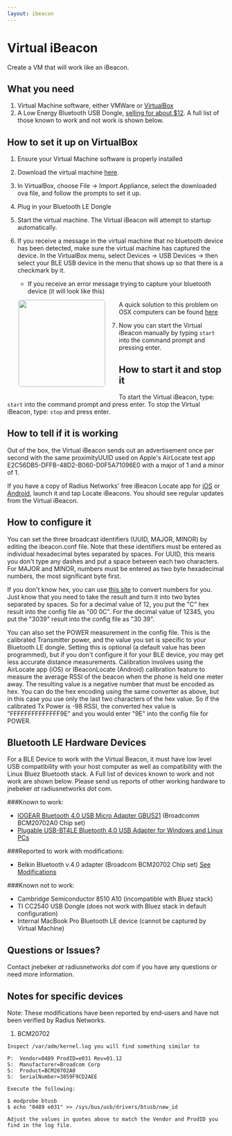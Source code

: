 ```yaml
---
layout: ibeacon
---
```


# Virtual iBeacon

Create a VM that will work like an iBeacon.

## What you need

1. Virtual Machine software, either VMWare or [VirtualBox](https://www.virtualbox.org/wiki/Downloads)
2. A Low Energy Bluetooth USB Dongle, [selling for about $12](http://www.amazon.com/dp/B007GFX0PY/ref=pe_385040_30332190_pe_175190_21431760_M3T1_ST1_dp_1).  A full list of those known to work and not work is shown below.

## How to set it up on VirtualBox

1. Ensure your Virtual Machine software is properly installed
2. Download the virtual machine [here](https://s3.amazonaws.com/s3.messageradius.com/Public/Virtual_iBeacon.ova).
3. In VirtualBox, choose File -> Import Appliance, select the downloaded ova file, and follow the prompts to set it up.
4. Plug in your Bluetooth LE Dongle
5. Start the virtual machine.  The Virtual iBeacon will attempt to startup automatically.
6. If you receive a message in the virtual machine that no bluetooth device has been detected,  make sure the virtual machine has captured the device.  In the VirtualBox menu, select Devices -> USB Devices -> then select your BLE USB device in the menu that shows up so that there is a checkmark by it.
     *  If you receive an error message trying to capture your bluetooth device (it will look like this)
      <img style="height: 200px; margin: 10px 30px 20px 0; border: 2px solid #f5f5f5; float:left; border-radius: 7px;" src='http://i.imgur.com/qzMirYi.png'>
        
     
     A quick solution to this problem on OSX computers can be found [here](https://www.virtualbox.org/ticket/2372#comment:12)

7. Now you can start the Virtual iBeacon manually by typing `start` into the command prompt and pressing enter.



## How to start it and stop it

To start the Virtual iBeacon, type: `start` into the command prompt and press enter.
To stop the Virtual iBeacon, type: `stop` and press enter.

## How to tell if it is working

Out of the box, the Virtual iBeacon sends out an advertisement once per second with the same proximityUUID used on Apple's AirLocate test app E2C56DB5-DFFB-48D2-B060-D0F5A71096E0 with a major of 1 and a minor of 1.

If you have a copy of Radius Networks' free iBeacon Locate app for [iOS](https://itunes.apple.com/us/app/ibeacon-locate/id738709014) or [Android](https://play.google.com/store/apps/details?id=com.radiusnetworks.ibeaconlocate&hl=en), launch it and tap Locate iBeacons.  You should see regular updates from the Virtual iBeacon.  
## How to configure it

You can set the three broadcast identifiers (UUID, MAJOR, MINOR) by editing the ibeacon.conf file.  Note that these identifiers must be entered as individual hexadecimal bytes separated by spaces.  For UUID, this means you don't type any dashes and put a space between each two characters.  For MAJOR and MINOR, numbers must be entered as two byte hexadecimal numbers, the most significant byte first.

If you don't know hex, you can use [this site](http://www.binaryhexconverter.com/decimal-to-hex-converter) to convert numbers for you.  Just know that you need to take the result and turn it into two bytes separated by spaces.  So for a decimal value of 12, you put the "C" hex result into the config file as "00 0C".  For the decimal value of 12345, you put the "3039" result into the config file as "30 39".

You can also set the POWER measurement in the config file.  This is the calibrated Transmitter power, and the value you set is specific to your Bluetooth LE dongle.  Setting this is optional (a default value has been programmed), but if you don't configure it for your BLE device, you may get less accurate distance measurements.  Calibration involves using the AirLocate app (iOS) or IBeaconLocate (Android) calibration feature to measure the average RSSI of the beacon when the phone is held one meter away.  The resulting value is a negative number that must be encoded as hex.  You can do the hex encoding using the same converter as above, but in this case you use only the last two characters of the hex value.  So if the calibrated Tx Power is -98 RSSI, the converted hex value is "FFFFFFFFFFFFFF9E" and you would enter "9E" into the config file for POWER.

## Bluetooth LE Hardware Devices

For a BLE Device to work with the Virtual Beacon, it must have low level USB compatibility with your host computer as well as compatibility with the Linux Bluez Bluetooth stack.  A Full list of devices known to work and not work are shown below.  Please send us reports of other working hardware to jnebeker _at_ radiusnetworks _dot_ com.

###Known to work:

* [IOGEAR Bluetooth 4.0 USB Micro Adapter GBU521](http://www.amazon.com/dp/B007GFX0PY/ref=pe_385040_30332190_pe_175190_21431760_M3T1_ST1_dp_1) (Broadcomm BCM20702A0 Chip set)
* [Plugable USB-BT4LE Bluetooth 4.0 USB Adapter for Windows and Linux PCs](http://plugable.com/products/usb-bt4le)

###Reported to work with modifications:
* Belkin Bluetooth v.4.0 adapter (Broadcom BCM20702 Chip set)  [See Modifications](#BCM20702)

###Known not to work:

* Cambridge Semiconductor 8510 A10 (incompatible with Bluez stack)
* TI CC2540 USB Dongle (does not work with Bluez stack in default configuration)
* Internal MacBook Pro Bluetooth LE device (cannot be captured by Virtual Machine)

## Questions or Issues?

Contact jnebeker _at_ radiusnetworks _dot_ com if you have any questions or need more information.


## Notes for specific devices

Note: These modifications have been reported by end-users and have not been verified by Radius Networks.

1. <a name='BCM20702'>BCM20702</a>

```
Inspect /var/adm/kernel.log you will find something similar to

P:  Vendor=0489 ProdID=e031 Rev=01.12
S:  Manufacturer=Broadcom Corp
S:  Product=BCM20702A0
S:  SerialNumber=3859F9CD2AEE

Execute the following:

$ modprobe btusb
$ echo "0489 e031" >> /sys/bus/usb/drivers/btusb/new_id
 
Adjust the values in quotes above to match the Vendor and ProdID you find in the log file.

```



